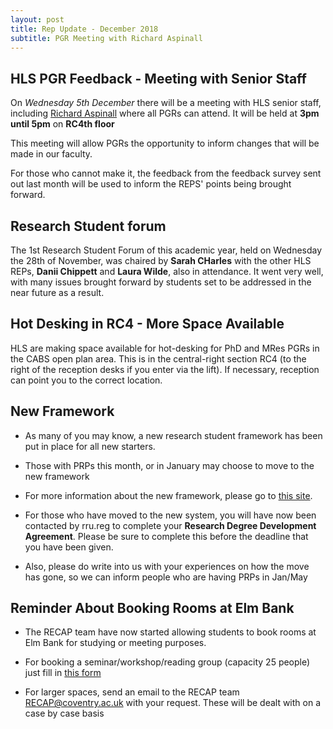 ```yaml
---
layout: post
title: Rep Update - December 2018
subtitle: PGR Meeting with Richard Aspinall
---
```


## HLS PGR Feedback - Meeting with Senior Staff

On _Wednesday 5th December_ there will be a meeting with HLS senior staff, including <u>Richard Aspinall</u> where all PGRs can attend. It will be held at __3pm until 5pm__ on __RC4th floor__

This meeting will allow PGRs the opportunity to inform changes that will be made in our faculty.

For those who cannot make it, the feedback from the feedback survey sent out last month will be used to inform the REPS' points being brought forward.

## Research Student forum

The 1st Research Student Forum of this academic year, held on Wednesday the 28th of November, was chaired by __Sarah CHarles__ with the other HLS REPs, __Danii Chippett__ and __Laura Wilde__, also in attendance. It went very well, with many issues brought forward by students set to be addressed in the near future as a result. 

## Hot Desking in RC4 - More Space Available

HLS are making space available for hot-desking for PhD and MRes PGRs in the CABS open plan area. This is in the central-right section RC4 (to the right of the reception desks if you enter via the lift). If necessary, reception can point you to the correct location.



## New Framework

* As many of you may know, a new research student framework has been put in place for all new starters.

* Those with PRPs this month, or in January may choose to move to the new framework

* For more information about the new framework, please go to [this site](https://emea01.safelinks.protection.outlook.com/?url=http%3A%2F%2Frecap.coventry.domains%2Fnewframework%2F&data=02%7C01%7Ccharle42%40uni.coventry.ac.uk%7Cd620944aaa1c4e9d858908d60d92403f%7C4b18ab9a37654abeac7c0e0d398afd4f%7C0%7C0%7C636711319133110177&sdata=2xQIOSUod%2FXPcrj4EzqmacqQoCjG6szV1u%2B%2BOWJUncY%3D&reserved=0).

* For those who have moved to the new system, you will have now been contacted by rru.reg to complete your <b>Research Degree Development Agreement</b>. Please be sure to complete this before the deadline that you have been given.

* Also, please do write into us with your experiences on how the move has gone, so we can inform people who are having PRPs in Jan/May

## Reminder About Booking Rooms at Elm Bank

* The RECAP team have now started allowing students to book rooms at Elm Bank for studying or meeting purposes.

* For booking a seminar/workshop/reading group (capacity 25 people) just fill in [this form](https://emea01.safelinks.protection.outlook.com/?url=https%3A%2F%2Fforms.office.com%2FPages%2FResponsePage.aspx%3Fid%3DmqsYS2U3vkqsfA4NOYr9T0J0V6Md3HNNj94BvfxrC-lUOU9CSzhXOUhIOVlWT1BPTkpPTkZMM1FaNC4u&data=02%7C01%7Ccharle42%40uni.coventry.ac.uk%7Cd620944aaa1c4e9d858908d60d92403f%7C4b18ab9a37654abeac7c0e0d398afd4f%7C0%7C0%7C636711319133110177&sdata=9T3lSBfnPPxn%2BCVVqrYhYx9Z4RD5%2F9HRhJ2hRa1LJV4%3D&reserved=0)

* For larger spaces, send an email to the RECAP team [RECAP@coventry.ac.uk](mailto:RECAP@coventry.ac.uk) with your request. These will be dealt with on a case by case basis
